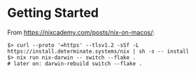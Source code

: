 # Getting Started
From https://nixcademy.com/posts/nix-on-macos/:

```console
$> curl --proto '=https' --tlsv1.2 -sSf -L https://install.determinate.systems/nix | sh -s -- install
$> nix run nix-darwin -- switch --flake .
# later on: darwin-rebuild switch --flake .
```
